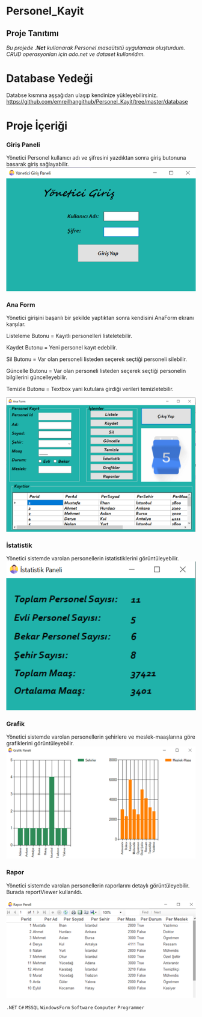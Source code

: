 # Personel_Kayit

## Proje Tanıtımı 

*Bu projede **.Net** kullanarak Personel masaütstü uygulaması oluşturdum. CRUD operasyonları için ado.net ve dataset kullanıldım.*

# Database Yedeği #
Databse kısmına aşşağıdan ulaşıp kendinize yükleyebilirsiniz. https://github.com/emreilhangithub/Personel_Kayit/tree/master/database

# Proje İçeriği #

### Giriş Paneli
Yönetici Personel kullanıcı adı ve şifresini yazdıktan sonra giriş butonuna basarak giriş sağlayabilir.
![GirisPaneli](https://github.com/emreilhangithub/Personel_Kayit/blob/master/images/GirisPaneli.png)

### Ana Form
Yönetici girişini başarılı bir şekilde yaptıktan sonra kendisini AnaForm ekranı karşılar.

Listeleme Butonu = Kayıtlı personelleri listeletebilir.

Kaydet Butonu = Yeni personel kayıt edebilir.

Sil Butonu = Var olan personeli listeden seçerek seçtiği personeli silebilir.

Güncelle Butonu = Var olan personeli listeden seçerek seçtiği personelin bilgilerini güncelleyebilir.

Temizle Butonu = Textbox yani kutulara girdiği verileri temizletebilir.

![AnaForm](https://github.com/emreilhangithub/Personel_Kayit/blob/master/images/AnaForm.png)

### İstatistik
Yönetici sistemde varolan personellerin istatistiklerini görüntüleyebilir.
![Istatistik](https://github.com/emreilhangithub/Personel_Kayit/blob/master/images/Istatistik.png)

### Grafik
Yönetici sistemde varolan personellerin şehirlere ve meslek-maaşlarına göre grafiklerini görüntüleyebilir.
![Grafik](https://github.com/emreilhangithub/Personel_Kayit/blob/master/images/Grafik.png)

### Rapor
Yönetici sistemde varolan personellerin raporlarını detaylı görüntüleyebilir.
Burada reportViewer kullanıldı.


![Rapor](https://github.com/emreilhangithub/Personel_Kayit/blob/master/images/Rapor.png)

```.NET``` ```C#``` ```MSSQL```  ```WindowsForm``` ```Software``` ```Computer``` ```Programmer```